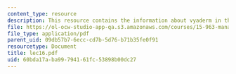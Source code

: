 ```yaml
---
content_type: resource
description: This resource contains the information about vyaderm in this course.
file: https://ol-ocw-studio-app-qa.s3.amazonaws.com/courses/15-963-management-accounting-and-control-spring-2007/60bda17aba99794161fc53898b00dc27_lec16.pdf
file_type: application/pdf
parent_uid: 09db57b7-6ecc-cd7b-5d76-b71b35fe0f91
resourcetype: Document
title: lec16.pdf
uid: 60bda17a-ba99-7941-61fc-53898b00dc27
---
```

